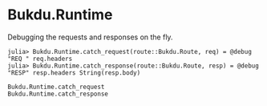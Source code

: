 # Bukdu.Runtime

Debugging the requests and responses on the fly.

```julia-repl
julia> Bukdu.Runtime.catch_request(route::Bukdu.Route, req) = @debug "REQ " req.headers
julia> Bukdu.Runtime.catch_response(route::Bukdu.Route, resp) = @debug "RESP" resp.headers String(resp.body)
```

```@docs
Bukdu.Runtime.catch_request
Bukdu.Runtime.catch_response
```
